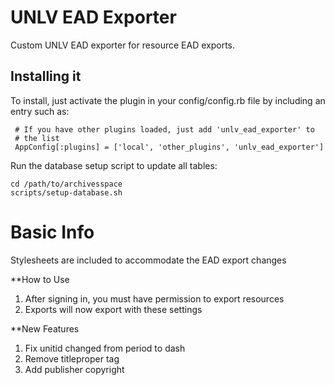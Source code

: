 # UNLV EAD Exporter

Custom UNLV EAD exporter for resource EAD exports. 

## Installing it

To install, just activate the plugin in your config/config.rb file by
including an entry such as:

     # If you have other plugins loaded, just add 'unlv_ead_exporter' to
     # the list
     AppConfig[:plugins] = ['local', 'other_plugins', 'unlv_ead_exporter']
	 
Run the database setup script to update all tables:

    cd /path/to/archivesspace
    scripts/setup-database.sh

# Basic Info

Stylesheets are included to accommodate the EAD export changes

**How to Use
1.	After signing in, you must have permission to export resources
2.	Exports will now export with these settings 

**New Features
1.	Fix unitid changed from period to dash 
2.	Remove titleproper <num> tag
3.	Add publisher copyright 

